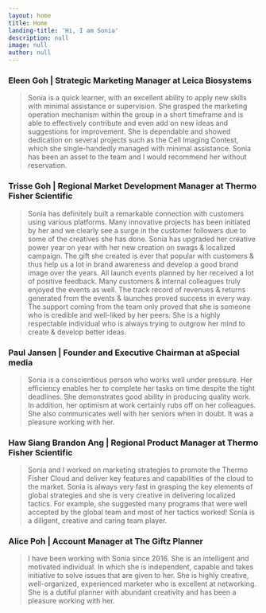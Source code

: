 ```yaml
---
layout: home
title: Home
landing-title: 'Hi, I am Sonia'
description: null
image: null
author: null
---
```


### Eleen Goh | Strategic Marketing Manager at Leica Biosystems

<blockquote>Sonia is a quick learner, with an excellent ability to apply new skills with minimal assistance or supervision. She grasped the marketing operation mechanism within the group in a short timeframe and is able to effectively contribute and even add on new ideas and suggestions for improvement. She is dependable and showed dedication on several projects such as the Cell Imaging Contest, which she single-handedly managed with minimal assistance. Sonia has been an asset to the team and I would recommend her without reservation.</blockquote>

### Trisse Goh | Regional Market Development Manager at Thermo Fisher Scientific

<blockquote>Sonia has definitely built a remarkable connection with customers using various platforms. Many innovative projects has been initiated by her and we clearly see a surge in the customer followers due to some of the creatives she has done. Sonia has upgraded her creative power year on year with her new creation on swags & localized campaign. The gift she created is ever that popular with customers & thus help us a lot in brand awareness and develop a good brand image over the years. All launch events planned by her received a lot of positive feedback. Many customers & internal colleagues truly enjoyed the events as well. The track record of revenues & returns generated from the events & launches proved success in every way. The support coming from the team only proved that she is someone who is credible and well-liked by her peers. She is a highly respectable individual who is always trying to outgrow her mind to create & develop better ideas.</blockquote>

### Paul Jansen | Founder and Executive Chairman at aSpecial media

<blockquote>Sonia is a conscientious person who works well under pressure. Her efficiency enables her to complete her tasks on time despite the tight deadlines. She demonstrates good ability in producing quality work. In addition, her optimism at work certainly rubs off on her colleagues. She also communicates well with her seniors when in doubt. It was a pleasure working with her.</blockquote>

### Haw Siang Brandon Ang | Regional Product Manager at Thermo Fisher Scientific

<blockquote>Sonia and I worked on marketing strategies to promote the Thermo Fisher Cloud and deliver key features and capabilities of the cloud to the market. Sonia is always very fast in grasping the key elements of global strategies and she is very creative in delivering localized tactics. For example, she suggested many programs that were well accepted by the global team and most of her tactics worked! Sonia is a diligent, creative and caring team player.</blockquote>

### Alice Poh | Account Manager at The Giftz Planner

<blockquote>I have been working with Sonia since 2016. She is an intelligent and motivated individual. In which she is independent, capable and takes initiative to solve issues that are given to her. She is highly creative, well-organized, experienced marketer who is excellent at networking. She is a dutiful planner with abundant creativity and has been a pleasure working with her.</blockquote>

